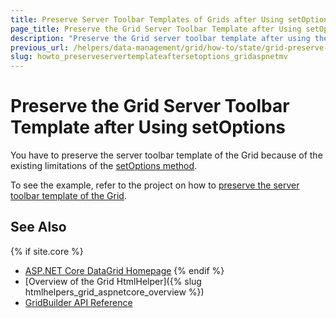 ```yaml
---
title: Preserve Server Toolbar Templates of Grids after Using setOptions
page_title: Preserve the Grid Server Toolbar Template after Using setOptions
description: "Preserve the Grid server toolbar template after using the setOptions method."
previous_url: /helpers/data-management/grid/how-to/state/grid-preserve-server-toolbar-template-after-set-options
slug: howto_preserveservertemplateaftersetoptions_gridaspnetmv
---
```


# Preserve the Grid Server Toolbar Template after Using setOptions

You have to preserve the server toolbar template of the Grid because of the existing limitations of the [setOptions method](https://docs.telerik.com/kendo-ui/api/javascript/ui/grid/methods/setoptions).

To see the example, refer to the project on how to [preserve the server toolbar template of the Grid](https://github.com/telerik/ui-for-aspnet-mvc-examples/tree/master/Telerik.Examples.Mvc/Telerik.Examples.Mvc/Areas/GridPreserveServerToolbarTemplateAfterSetOptions).

## See Also

{% if site.core %}
* [ASP.NET Core DataGrid Homepage](https://www.telerik.com/aspnet-core-ui/grid)
{% endif %}
* [Overview of the Grid HtmlHelper]({% slug htmlhelpers_grid_aspnetcore_overview %})
* [GridBuilder API Reference](https://docs.telerik.com/aspnet-mvc/api/kendo.mvc.ui.fluent/gridbuilder)



